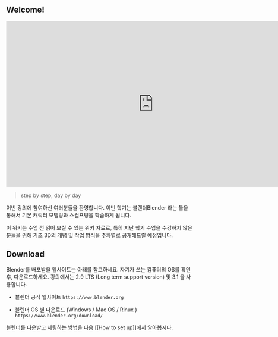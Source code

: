 ## Welcome! 

<iframe width="792" height="446" src="https://www.youtube.com/embed/QRqY_20ti9A" title="YouTube video player" frameborder="0" allow="accelerometer; autoplay; clipboard-write; encrypted-media; gyroscope; picture-in-picture" allowfullscreen></iframe>

> step by step, day by day 

이번 강의에 참여하신 여러분들을 환영합니다. 
이번 학기는 블렌더Blender 라는 툴을 통해서 기본 캐릭터 모델링과 스컬프팅을 학습하게 됩니다. 

이 위키는 수업 전 읽어 보실 수 있는 위키 자료로, 특히 지난 학기 수업을 수강하지 않은 분들을 위해 기초 3D의 개념 및 작업 방식을 주차별로 공개해드릴 예정입니다. 

## Download
Blender를 배포받을 웹사이트는 아래를 참고하세요. 자기가 쓰는 컴퓨터의 OS를 확인 후, 다운로드하세요.  강의에서는 2.9 LTS (Long term support version) 및 3.1 을 사용합니다. 

- 블렌더 공식 웹사이트 
`https://www.blender.org`

- 블렌더 OS 별 다운로드 (Windows / Mac OS  / Rinux  )
 `https://www.blender.org/download/`

블렌더를 다운받고 세팅하는 방법을 다음 [[How to set up]]에서 알아봅시다. 


